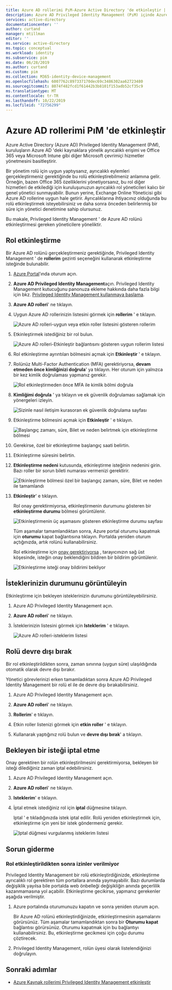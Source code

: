 ```yaml
---
title: Azure AD rollerimi PıM-Azure Active Directory 'de etkinleştir | Microsoft Docs
description: Azure AD Privileged Identity Management (PıM) içinde Azure AD rollerini nasıl etkinleştireceğinizi öğrenin.
services: active-directory
documentationcenter: ''
author: curtand
manager: mtillman
editor: ''
ms.service: active-directory
ms.topic: conceptual
ms.workload: identity
ms.subservice: pim
ms.date: 06/28/2019
ms.author: curtand
ms.custom: pim
ms.collection: M365-identity-device-management
ms.openlocfilehash: 6007762c897337170dec69c3486302aa62723480
ms.sourcegitcommit: 8074f482fcd1f61442b3b8101f153adb52cf35c9
ms.translationtype: MT
ms.contentlocale: tr-TR
ms.lasthandoff: 10/22/2019
ms.locfileid: "72756299"
---
```

# <a name="activate-my-azure-ad-roles-in-pim"></a>Azure AD rollerimi PıM 'de etkinleştir

Azure Active Directory (Azure AD) Privileged Identity Management (PıM), kuruluşların Azure AD 'deki kaynaklara yönelik ayrıcalıklı erişimi ve Office 365 veya Microsoft Intune gibi diğer Microsoft çevrimiçi hizmetler yönetmesini basitleştirir.  

Bir yönetim rolü için uygun yaptıysanız, ayrıcalıklı eylemleri gerçekleştirmeniz gerektiğinde bu rolü etkinleştirebilmeniz anlamına gelir. Örneğin, bazen Office 365 özelliklerini yönetiyorsanız, bu rol diğer hizmetleri de etkilediği için kuruluşunuzun ayrıcalıklı rol yöneticileri kalıcı bir genel yönetici sunmayabilir. Bunun yerine, Exchange Online Yöneticisi gibi Azure AD rollerine uygun hale getirir. Ayrıcalıklarına ihtiyacınız olduğunda bu rolü etkinleştirmek isteyebilirsiniz ve daha sonra önceden belirlenmiş bir süre için yönetici denetimine sahip olursunuz.

Bu makale, Privileged Identity Management ' de Azure AD rolünü etkinleştirmesi gereken yöneticilere yöneliktir.

## <a name="activate-a-role"></a>Rol etkinleştirme

Bir Azure AD rolünü gerçekleştirmeniz gerektiğinde, Privileged Identity Management ' de **rollerim** gezinti seçeneğini kullanarak etkinleştirme isteğinde bulunabilir.

1. [Azure Portal](https://portal.azure.com/)’ında oturum açın.

1. **Azure AD Privileged Identity Management**açın. Privileged Identity Management kutucuğunu panonuza ekleme hakkında daha fazla bilgi için bkz. [Privileged Identity Management kullanmaya başlama](pim-getting-started.md).

1. **Azure AD rolleri**' ne tıklayın.

1. Uygun Azure AD rollerinizin listesini görmek için **rollerim** ' e tıklayın.

    ![Azure AD rolleri-uygun veya etkin roller listesini gösteren rollerim](./media/pim-how-to-activate-role/directory-roles-my-roles.png)

1. Etkinleştirmek istediğiniz bir rol bulun.

    ![Azure AD rolleri-Etkinleştir bağlantısını gösteren uygun rollerim listesi](./media/pim-how-to-activate-role/directory-roles-my-roles-activate.png)

1. Rol etkinleştirme ayrıntıları bölmesini açmak için **Etkinleştir** ' e tıklayın.

1. Rolünüz Multi-Factor Authentication (MFA) gerektiriyorsa, **devam etmeden önce kimliğinizi doğrula**' ya tıklayın. Her oturum için yalnızca bir kez kimlik doğrulaması yapmanız gerekir.

    ![Rol etkinleştirmeden önce MFA ile kimlik bölmi doğrula](./media/pim-how-to-activate-role/directory-roles-my-roles-mfa.png)

1. **Kimliğimi doğrula** ' ya tıklayın ve ek güvenlik doğrulaması sağlamak için yönergeleri izleyin.

    ![Sizinle nasıl iletişim kurasoran ek güvenlik doğrulama sayfası](./media/pim-how-to-activate-role/additional-security-verification.png)

1. Etkinleştirme bölmesini açmak için **Etkinleştir** ' e tıklayın.

    ![Başlangıç zamanı, süre, Bilet ve neden belirtmek için etkinleştirme bölmesi](./media/pim-how-to-activate-role/directory-roles-activate.png)

1. Gerekirse, özel bir etkinleştirme başlangıç saati belirtin.

1. Etkinleştirme süresini belirtin.

1. **Etkinleştirme nedeni** kutusunda, etkinleştirme isteğinin nedenini girin. Bazı roller bir sorun bileti numarası vermenizi gerektirir.

    ![Etkinleştirme bölmesi özel bir başlangıç zamanı, süre, Bilet ve neden ile tamamlandı](./media/pim-how-to-activate-role/directory-roles-activation-pane.png)

1. **Etkinleştir**' e tıklayın.

    Rol onay gerektirmiyorsa, etkinleştirmenin durumunu gösteren bir **etkinleştirme durumu** bölmesi görüntülenir.

    ![Etkinleştirmenin üç aşamasını gösteren etkinleştirme durumu sayfası](./media/pim-how-to-activate-role/activation-status.png)

    Tüm aşamalar tamamlandıktan sonra, Azure portal oturumu kapatmak için **oturumu** kapat bağlantısına tıklayın. Portalda yeniden oturum açtığınızda, artık rolünü kullanabilirsiniz.

    Rol etkinleştirme için [onay gerektiriyorsa](./azure-ad-pim-approval-workflow.md) , tarayıcınızın sağ üst köşesinde, isteğin onay beklendiğini bildiren bir bildirim görüntülenir.

    ![Etkinleştirme isteği onay bildirimi bekliyor](./media/pim-how-to-activate-role/directory-roles-activate-notification.png)

## <a name="view-the-status-of-your-requests"></a>İsteklerinizin durumunu görüntüleyin

Etkinleştirme için bekleyen isteklerinizin durumunu görüntüleyebilirsiniz.

1. Azure AD Privileged Identity Management açın.

1. **Azure AD rolleri**' ne tıklayın.

1. İsteklerinizin listesini görmek için **Isteklerim** ' e tıklayın.

    ![Azure AD rolleri-isteklerim listesi](./media/pim-how-to-activate-role/directory-roles-my-requests.png)

## <a name="deactivate-a-role"></a>Rolü devre dışı bırak

Bir rol etkinleştirildikten sonra, zaman sınırına (uygun süre) ulaşıldığında otomatik olarak devre dışı bırakır.

Yönetici görevlerinizi erken tamamladıktan sonra Azure AD Privileged Identity Management bir rolü el ile de devre dışı bırakabilirsiniz.

1. Azure AD Privileged Identity Management açın.

1. **Azure AD rolleri**' ne tıklayın.

1. **Rollerim**' e tıklayın.

1. Etkin roller listenizi görmek için **etkin roller** ' e tıklayın.

1. Kullanarak yaptığınız rolü bulun ve **devre dışı bırak**' a tıklayın.

## <a name="cancel-a-pending-request"></a>Bekleyen bir isteği iptal etme

Onay gerektiren bir rolün etkinleştirilmesini gerektirmiyorsa, bekleyen bir isteği dilediğiniz zaman iptal edebilirsiniz.

1. Azure AD Privileged Identity Management açın.

1. **Azure AD rolleri**' ne tıklayın.

1. **Isteklerim**' e tıklayın.

1. İptal etmek istediğiniz rol için **iptal** düğmesine tıklayın.

    Iptal ' e tıkladığınızda istek iptal edilir. Rolü yeniden etkinleştirmek için, etkinleştirme için yeni bir istek göndermeniz gerekir.

   ![Iptal düğmesi vurgulanmış isteklerim listesi](./media/pim-how-to-activate-role/directory-role-cancel.png)

## <a name="troubleshoot"></a>Sorun giderme

### <a name="permissions-are-not-granted-after-activating-a-role"></a>Rol etkinleştirildikten sonra izinler verilmiyor

Privileged Identity Management bir rolü etkinleştirdiğinizde, etkinleştirme ayrıcalıklı rol gerektiren tüm portallara anında yaymayabilir. Bazı durumlarda değişiklik yayılsa bile portalda web önbelleği değişikliğin anında geçerlilik kazanmamasına yol açabilir. Etkinleştirme gecikirse, yapmanız gerekenler aşağıda verilmiştir.

1. Azure portalında oturumunuzu kapatın ve sonra yeniden oturum açın.

    Bir Azure AD rolünü etkinleştirdiğinizde, etkinleştirmesinin aşamalarını görürsünüz. Tüm aşamalar tamamlandıktan sonra bir **Oturumu kapat** bağlantısı görürsünüz. Oturumu kapatmak için bu bağlantıyı kullanabilirsiniz. Bu, etkinleştirme gecikmesi için çoğu durumu çöztirecek.

1. Privileged Identity Management, rolün üyesi olarak listelendiğinizi doğrulayın.

## <a name="next-steps"></a>Sonraki adımlar

- [Azure Kaynak rollerimi Privileged Identity Management etkinleştir](pim-resource-roles-activate-your-roles.md)
